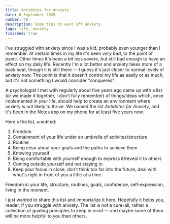 ```yaml
---
title: Antidotes for Anxiety
date: 6 September 2025
number: 40
description: Some tips to ward off anxiety.
tags: life, anxiety
finished: true
---
```


I've struggled with anxiety since I was a kid, probably even younger than I remember. At certain times in my life it's been _very_ bad, to the point of panic. Other times it's been a bit less severe, but still bad enough to have an effect on my daily life. Recently I'm a lot better and anxiety takes more of a back seat, though it is still there — I guess it's just closer to normal levels of anxiety now. The point is that it doesn't control my life as easily or as much, but it's not something I would consider "conquered".

A psychologist I met with regularly about five years ago came up with a list (or we made it together, I don't fully remember) of things/ideas which, once implemented in your life, should help to create an environment where anxiety is not likely to thrive. We named the list _Antidotes for Anxiety_, and it's been in the Notes app on my phone for at least five years now.

Here's the list, unedited:

1. Freedom
2. Containment of your life under an umbrella of activites/structure
3. Routine
4. Being clear about your goals and the paths to achieve them
5. Knowing yourself
6. Being comfortable with yourself enough to express it/reveal it to others
7. Coming outside yourself and not staying in
8. Keep your focus in close, don't think too far into the future, deal with what's right in front of you a little at a time

Freedom in your life, structure, routines, goals, confidence, self-expression, living in the moment.

I just wanted to share this list and immortalize it here. Hopefully it helps you, reader, if you struggle with anxiety. The list is not a cure-all, rather a collection of guiding principles to keep in mind — and maybe some of them will be more helpful to you than others.